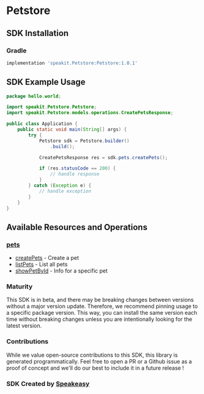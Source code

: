 # Petstore

<!-- Start SDK Installation -->
## SDK Installation

### Gradle

```groovy
implementation 'speakit.Petstore:Petstore:1.0.1'
```
<!-- End SDK Installation -->

## SDK Example Usage
<!-- Start SDK Example Usage -->
```java
package hello.world;

import speakit.Petstore.Petstore;
import speakit.Petstore.models.operations.CreatePetsResponse;

public class Application {
    public static void main(String[] args) {
        try {
            Petstore sdk = Petstore.builder()
                .build();

            CreatePetsResponse res = sdk.pets.createPets();

            if (res.statusCode == 200) {
                // handle response
            }
        } catch (Exception e) {
            // handle exception
        }
    }
}
```
<!-- End SDK Example Usage -->

<!-- Start SDK Available Operations -->
## Available Resources and Operations


### [pets](docs/pets/README.md)

* [createPets](docs/pets/README.md#createpets) - Create a pet
* [listPets](docs/pets/README.md#listpets) - List all pets
* [showPetById](docs/pets/README.md#showpetbyid) - Info for a specific pet
<!-- End SDK Available Operations -->

### Maturity

This SDK is in beta, and there may be breaking changes between versions without a major version update. Therefore, we recommend pinning usage 
to a specific package version. This way, you can install the same version each time without breaking changes unless you are intentionally 
looking for the latest version.

### Contributions

While we value open-source contributions to this SDK, this library is generated programmatically. 
Feel free to open a PR or a Github issue as a proof of concept and we'll do our best to include it in a future release !

### SDK Created by [Speakeasy](https://docs.speakeasyapi.dev/docs/using-speakeasy/client-sdks)
